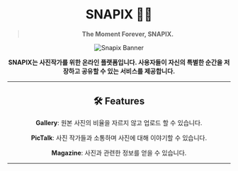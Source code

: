 <div align="center">

# SNAPIX 📸✨  
> **The Moment Forever, SNAPIX.**  

![Snapix Banner](https://placehold.co/1000x300?text=Snapix+Banner) 

**SNAPIX는 사진작가를 위한 온라인 플랫폼입니다. 사용자들이 자신의 특별한 순간을 저장하고 공유할 수 있는 서비스를 제공합니다.**

---

## 🛠 Features
**Gallery**: 원본 사진의 비율을 자르지 않고 업로드 할 수 있습니다.

**PicTalk**: 사진 작가들과 소통하며 사진에 대해 이야기할 수 있습니다.

**Magazine**: 사진과 관련한 정보를 얻을 수 있습니다.

---
</div>
